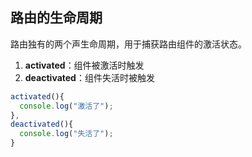 ## 路由的生命周期

路由独有的两个声生命周期，用于捕获路由组件的激活状态。

1. **activated**：组件被激活时触发
2. **deactivated**：组件失活时被触发

```JavaScript
activated(){
  console.log("激活了");
},
deactivated(){
  console.log("失活了");
}
```

